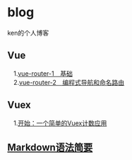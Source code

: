 # blog
ken的个人博客
## Vue
　1.[vue-router-1　基础](https://github.com/lazyken/blog/issues/2)    
　2.[vue-router-2　编程式导航和命名路由](https://github.com/lazyken/blog/issues/3)
## Vuex
　1.[开始：一个简单的Vuex计数应用](https://github.com/lazyken/blog/issues/4)
## [Markdown语法简要](https://github.com/lazyken/blog/issues/1)
